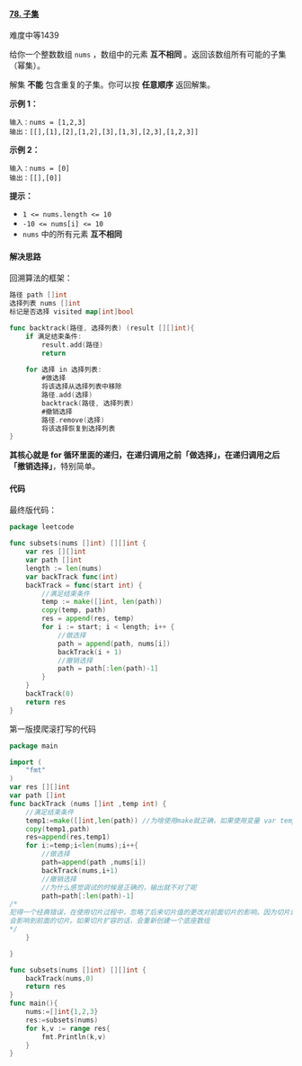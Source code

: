 #### [78. 子集](https://leetcode-cn.com/problems/subsets/)

难度中等1439

给你一个整数数组 `nums` ，数组中的元素 **互不相同** 。返回该数组所有可能的子集（幂集）。

解集 **不能** 包含重复的子集。你可以按 **任意顺序** 返回解集。

**示例 1：**

```
输入：nums = [1,2,3]
输出：[[],[1],[2],[1,2],[3],[1,3],[2,3],[1,2,3]]
```

**示例 2：**

```
输入：nums = [0]
输出：[[],[0]]
```

**提示：**

- `1 <= nums.length <= 10`
- `-10 <= nums[i] <= 10`
- `nums` 中的所有元素 **互不相同**

#### 解决思路

回溯算法的框架：

```go
路径 path []int
选择列表 nums []int
标记是否选择 visited map[int]bool

func backtrack(路径, 选择列表) (result [][]int){
    if 满足结束条件:
        result.add(路径)
        return
    
    for 选择 in 选择列表:
        #做选择
        将该选择从选择列表中移除
        路径.add(选择)
        backtrack(路径, 选择列表)
        #撤销选择
        路径.remove(选择)
        将该选择恢复到选择列表
}
```

**其核心就是 for 循环里面的递归，在递归调用之前「做选择」，在递归调用之后「撤销选择」**，特别简单。

#### 代码

最终版代码：

```go
package leetcode

func subsets(nums []int) [][]int {
	var res [][]int
	var path []int
	length := len(nums)
	var backTrack func(int)
	backTrack = func(start int) {
		//满足结束条件
		temp := make([]int, len(path)) 
		copy(temp, path)
		res = append(res, temp)
		for i := start; i < length; i++ {
			//做选择
			path = append(path, nums[i])
			backTrack(i + 1) 
			//撤销选择
			path = path[:len(path)-1]
		}
	}
	backTrack(0)
	return res
}
```

第一版摸爬滚打写的代码

```go
package main

import (
	"fmt"
)
var res [][]int
var path []int
func backTrack (nums []int ,temp int) {
	//满足结束条件
	temp1:=make([]int,len(path)) //为啥使用make就正确，如果使用变量 var temp1 []int,就输出错误呢
	copy(temp1,path)
	res=append(res,temp1)
	for i:=temp;i<len(nums);i++{
		//做选择
		path=append(path ,nums[i])
		backTrack(nums,i+1)
		//撤销选择
		//为什么感觉调试的时候是正确的，输出就不对了呢
		path=path[:len(path)-1]
/*
犯得一个经典错误，在使用切片过程中，忽略了后来切片值的更改对前面切片的影响。因为切片是指针形式的，依托于一个底座数组，因此数组值的更改
会影响到前面的切片。如果切片扩容的话，会重新创建一个底座数组
*/
	}

}

func subsets(nums []int) [][]int {
	backTrack(nums,0)
	return res
}
func main(){
	nums:=[]int{1,2,3}
	res:=subsets(nums)
	for k,v := range res{
		fmt.Println(k,v)
	}
}

```

